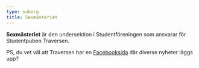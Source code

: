 ```yaml
---
type: suborg
title: Sexmästeriet
---
```

**Sexmästeriet** är den undersektion i Studentföreningen som ansvarar för Studentpuben Traversen.



PS, du vet väl att Traversen har en [Facebooksida](https://www.facebook.com/Traversen) där diverse nyheter läggs upp?
